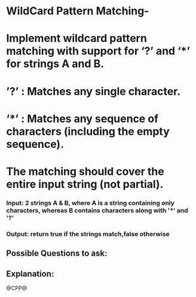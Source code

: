 # WildCard Pattern Matching-
# Implement wildcard pattern matching with support for ‘?’ and ‘*’ for strings A and B.
# ’?’ : Matches any single character.
# ‘*’ : Matches any sequence of characters (including the empty sequence).
# The matching should cover the entire input string (not partial).


### Input: 2 strings A & B, where A is a string containing only characters, whereas B contains characters along with '*' and '?'
### Output: return true if the strings match,false otherwise

## Possible Questions to ask:

## Explanation:

@CPP@
